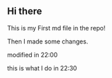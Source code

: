 ## Hi there

This is my First md file in the repo!

Then I made some changes.

modified in 22:00


this is what I do in 22:30


